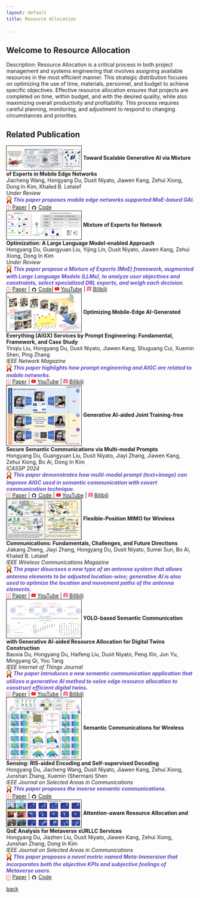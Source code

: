```yaml
---
layout: default
title: Resource Allocation

---
```


## Welcome to Resource Allocation
Description: Resource Allocation is a critical process in both project management and systems engineering that involves assigning available resources in the most efficient manner. This strategic distribution focuses on optimizing the use of time, materials, personnel, and budget to achieve specific objectives. Effective resource allocation ensures that projects are completed on time, within budget, and with the desired quality, while also maximizing overall productivity and profitability. This process requires careful planning, monitoring, and adjustment to respond to changing circumstances and priorities. 

## Related Publication
<tr>
<td><a href="https://hongyangdu.github.io/Net4MoE/"><img class="responsive-img" style="vertical-align:middle" src="accessories/jcmoe.png"  width="200" height="inherit" border="1px" alt="" /></a></td>
<td>
<b>Toward Scalable Generative AI via Mixture of Experts in Mobile Edge Networks</b>
<br>Jiacheng Wang, Hongyang Du, Dusit Niyato, Jiawen Kang, Zehui Xiong, Dong In Kim, Khaled B. Letaief<br>
<em>Under Review</em> <br>
<em> <img style="vertical-align:middle" src="accessories/gold_medal.png"  width="15" height="inherit"  alt="" /> <b style="color:rgb(100,70,200);">This paper proposes mobile edge networks supported MoE-based GAI.</b> </em> <br>
<img style="vertical-align:middle" src="accessories/pdf.jpg"  width="12" height="inherit"  alt="" /> 
<a href="https://arxiv.org/pdf/2402.06942.pdf">Paper</a> |
<img style="vertical-align:middle" src="accessories/github_icon.jpg"  width="15" height="inherit"  alt="" /> 
<a href="https://hongyangdu.github.io/Net4MoE/">Code</a>
&nbsp &nbsp &nbsp 
</td>
</tr>
<br style="margin-top: 10px; margin-bottom: 0;">

<tr>
<td><a href="https://hongyangdu.github.io/MoE4OPT/"><img class="responsive-img" style="vertical-align:middle" src="accessories/dumoeopt.png"  width="200" height="inherit" border="1px" alt="" /></a></td>
<td>
<b>Mixture of Experts for Network Optimization: A Large Language Model-enabled Approach</b>
<br>Hongyang Du, Guangyuan Liu, Yijing Lin, Dusit Niyato, Jiawen Kang, Zehui Xiong, Dong In Kim<br>
<em>Under Review</em> <br>
<em> <img style="vertical-align:middle" src="accessories/gold_medal.png"  width="15" height="inherit"  alt="" /> <b style="color:rgb(100,70,200);">This paper propose a Mixture of Experts (MoE) framework, augmented with Large Language Models (LLMs), to analyze user objectives and constraints, select specialized DRL experts, and weigh each decision.</b> </em> <br>
<img style="vertical-align:middle" src="accessories/pdf.jpg"  width="12" height="inherit"  alt="" /> 
<a href="https://arxiv.org/pdf/2402.09756.pdf">Paper</a> |
<img style="vertical-align:middle" src="accessories/github_icon.jpg"  width="15" height="inherit"  alt="" /> 
<a href="https://hongyangdu.github.io/MoE4OPT/">Code</a>|
<img src="accessories/ytb.jpg"  width="12" height="inherit" alt=""></a>
<a href="https://www.youtube.com/watch?v=ALh2Pc-uqbg">YouTube</a> |
<img src="accessories/bili.jpg"  width="12" height="inherit" alt=""></a>
<a href="https://www.bilibili.com/video/BV1Zx4y1k7Hr/?spm_id_from=333.999.0.0">Bilibili</a>
&nbsp &nbsp &nbsp 
</td>
</tr>
<br style="margin-top: 10px; margin-bottom: 0;">

<tr>
<td><a href="https://arxiv.org/abs/2309.01065"><img class="responsive-img" style="vertical-align:middle" src="accessories/yinqiuopt.png"  width="200" height="inherit" border="1px" alt="" /></a></td>
<td>
<b>Optimizing Mobile-Edge AI-Generated Everything (AIGX) Services by Prompt Engineering: Fundamental, Framework, and Case Study</b>
<br>Yinqiu Liu, Hongyang Du, Dusit Niyato, Jiawen Kang, Shuguang Cui, Xuemin Shen, Ping Zhang<br>
<em>IEEE Network Magazine</em> <br>
<em> <img style="vertical-align:middle" src="accessories/gold_medal.png"  width="15" height="inherit"  alt="" /> <b style="color:rgb(100,70,200);">This paper highlights how prompt engineering and AIGC are related to mobile networks.</b> </em> <br>
<img style="vertical-align:middle" src="accessories/pdf.jpg"  width="12" height="inherit"  alt="" /> 
<a href="https://arxiv.org/pdf/2309.01065.pdf">Paper</a> |
<img src="accessories/ytb.jpg"  width="12" height="inherit" alt=""></a>
<a href="https://www.youtube.com/watch?v=29JHDgUTgKA&t=80s&ab_channel=DurAIn-Tech">YouTube</a> |
<img src="accessories/bili.jpg"  width="12" height="inherit" alt=""></a>
<a href="https://www.bilibili.com/video/BV1xh4y1a7YY/?spm_id_from=333.999.0.0">Bilibili</a>
&nbsp &nbsp &nbsp 
</td>
</tr>
<br style="margin-top: 10px; margin-bottom: 0;">

<tr>
<td><a href="https://arxiv.org/abs/2309.02616"><img class="responsive-img" style="vertical-align:middle" src="accessories/dumolti.png"  width="200" height="inherit" border="1px" alt="" /></a></td>
<td>
<b>Generative AI-aided Joint Training-free Secure Semantic Communications via Multi-modal Prompts</b>
<br>Hongyang Du, Guangyuan Liu, Dusit Niyato, Jiayi Zhang, Jiawen Kang, Zehui Xiong, Bo Ai, Dong In Kim<br>
<em>ICASSP 2024</em> <br>
<em> <img style="vertical-align:middle" src="accessories/gold_medal.png"  width="15" height="inherit"  alt="" /> <b style="color:rgb(100,70,200);">This paper demonstrates how multi-modal prompt (text+image) can improve AIGC used in semantic communication with covert communication technique.</b> </em> <br>
<img style="vertical-align:middle" src="accessories/pdf.jpg"  width="12" height="inherit"  alt="" /> 
<a href="https://arxiv.org/pdf/2309.02616.pdf">Paper</a> |
<img style="vertical-align:middle" src="accessories/github_icon.jpg"  width="15" height="inherit"  alt="" /> 
<a href="https://github.com/HongyangDu/LASER">Code</a> |
<img src="accessories/ytb.jpg"  width="12" height="inherit" alt=""></a>
<a href="https://www.youtube.com/watch?v=o-Azz_KeMxg&t=992s&ab_channel=DurAIn-Tech">YouTube</a> |
<img src="accessories/bili.jpg"  width="12" height="inherit" alt=""></a>
<a href="https://www.bilibili.com/video/BV1MV411A7U1/?spm_id_from=333.999.0.0">Bilibili</a>
&nbsp &nbsp &nbsp 
</td>
</tr>
<br style="margin-top: 10px; margin-bottom: 0;">

<tr>
<td><a href="https://arxiv.org/abs/2308.14578"><img class="responsive-img" style="vertical-align:middle" src="accessories/jkflp.png"  width="200" height="inherit" border="1px" alt="" /></a></td>
<td>
<b>Flexible-Position MIMO for Wireless Communications: Fundamentals, Challenges, and Future Directions</b>
<br>Jiakang Zheng, Jiayi Zhang, Hongyang Du, Dusit Niyato, Sumei Sun, Bo Ai, Khaled B. Letaief<br>
<em>IEEE Wireless Communications Magazine</em> <br>
<em> <img style="vertical-align:middle" src="accessories/gold_medal.png"  width="15" height="inherit"  alt="" /> <b style="color:rgb(100,70,200);">The paper disucsses a new type of an antenna system that allows antenna elements to be adjusted location-wise; generative AI is also used to optimize the location and movement paths of the antenna elements.</b> </em> <br>
<img style="vertical-align:middle" src="accessories/pdf.jpg"  width="12" height="inherit"  alt="" /> 
<a href="https://arxiv.org/pdf/2308.14578.pdf">Paper</a> |
<img src="accessories/ytb.jpg"  width="12" height="inherit" alt=""></a>
<a href="https://www.youtube.com/watch?v=sYX8PxlTymw">YouTube</a> |
<img src="accessories/bili.jpg"  width="12" height="inherit" alt=""></a>
<a href="https://www.bilibili.com/video/BV1tC4y1G72U/?spm_id_from=333.999.0.0">Bilibili</a>
&nbsp &nbsp &nbsp 
</td>
</tr>
<br style="margin-top: 10px; margin-bottom: 0;">

<tr>
<td><a href="https://arxiv.org/abs/2306.14138"><img class="responsive-img" style="vertical-align:middle" src="accessories/duapple.png"  width="200" height="inherit" border="1px" alt="" /></a></td>
<td>
<b>YOLO-based Semantic Communication with Generative AI-aided Resource Allocation for Digital Twins Construction</b>
<br>Baoxia Du, Hongyang Du, Haifeng Liu, Dusit Niyato, Peng Xin, Jun Yu, Mingyang Qi, You Tang<br>
<em>IEEE Internet of Things Journal</em> <br>
<em> <img style="vertical-align:middle" src="accessories/gold_medal.png"  width="15" height="inherit"  alt="" /> <b style="color:rgb(100,70,200);">The paper introduces a new semantic communication application that utilizes a generative AI method to solve edge resource allocation to construct efficient digital twins. </b> </em> <br>
<img style="vertical-align:middle" src="accessories/pdf.jpg"  width="12" height="inherit"  alt="" /> 
<a href="https://arxiv.org/pdf/2306.14138.pdf">Paper</a> |
<img src="accessories/ytb.jpg"  width="12" height="inherit" alt=""></a>
<a href="hhttps://www.youtube.com/watch?v=TctQyS9zGTo">YouTube</a> |
<img src="accessories/bili.jpg"  width="12" height="inherit" alt=""></a>
<a href="https://www.bilibili.com/video/BV1Fu411F7Rx/?spm_id_from=333.337.search-card.all.click&vd_source=7a1cccf64fe5f606a2b055b2b18fbfb9">Bilibili</a>
&nbsp &nbsp &nbsp 
</td>
</tr>
<br style="margin-top: 10px; margin-bottom: 0;">

<tr>
<td><a href="https://hongyangdu.github.io/SemSensing/"><img class="responsive-img" style="vertical-align:middle" src="accessories/DUINVER.png"  width="200" height="inherit" border="1px" alt="" /></a></td>
<td>
<b>Semantic Communications for Wireless Sensing: RIS-aided Encoding and Self-supervised Decoding</b>
<br>Hongyang Du, Jiacheng Wang, Dusit Niyato, Jiawen Kang, Zehui Xiong, Junshan Zhang, Xuemin (Sherman) Shen<br>
<em>IEEE Journal on Selected Areas in Communications</em> <br>
<em> <img style="vertical-align:middle" src="accessories/gold_medal.png"  width="15" height="inherit"  alt="" /> <b style="color:rgb(100,70,200);">This paper proposes the inverse semantic communications.</b> </em> <br>
<img style="vertical-align:middle" src="accessories/pdf.jpg"  width="12" height="inherit"  alt="" /> 
<a href="https://arxiv.org/pdf/2211.12727.pdf">Paper</a> |
<img style="vertical-align:middle" src="accessories/github_icon.jpg"  width="15" height="inherit"  alt="" /> 
<a href="https://hongyangdu.github.io/SemSensing/">Code</a>
&nbsp &nbsp &nbsp 
</td>
</tr>
<br style="margin-top: 10px; margin-bottom: 0;">

<tr>
<td><a href="https://hongyangdu.github.io/AttentionQoE/"><img class="responsive-img" style="vertical-align:middle" src="accessories/duatten.png"  width="200" height="inherit" border="1px" alt="" /></a></td>
<td>
<b>Attention-aware Resource Allocation and QoE Analysis for Metaverse xURLLC Services</b>
<br>Hongyang Du, Jiazhen Liu, Dusit Niyato, Jiawen Kang, Zehui Xiong, Junshan Zhang, Dong In Kim<br>
<em>IEEE Journal on Selected Areas in Communications</em> <br>
<em> <img style="vertical-align:middle" src="accessories/gold_medal.png"  width="15" height="inherit"  alt="" /> <b style="color:rgb(100,70,200);">This paper proposes a novel metric named Meta-Immersion that incorporates both the objective KPIs and subjective feelings of Metaverse users.</b> </em> <br>
<img style="vertical-align:middle" src="accessories/pdf.jpg"  width="12" height="inherit"  alt="" /> 
<a href="https://arxiv.org/pdf/2208.05438.pdf">Paper</a> |
<img style="vertical-align:middle" src="accessories/github_icon.jpg"  width="15" height="inherit"  alt="" /> 
<a href="https://hongyangdu.github.io/AttentionQoE/">Code</a>
&nbsp &nbsp &nbsp 
</td>
</tr>
<br style="margin-top: 10px; margin-bottom: 0;">

[back](./)
